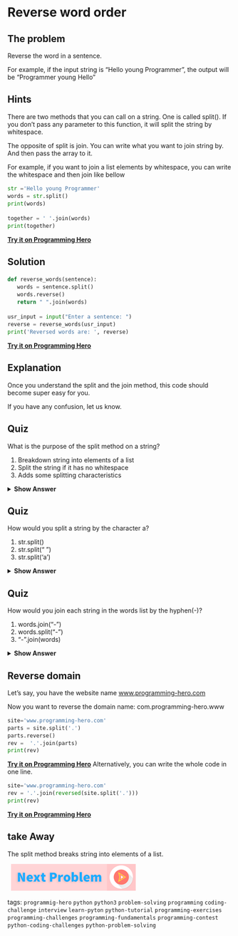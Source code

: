# Reverse word order

## The problem
Reverse the word in a sentence. 

For example, if the input string is “Hello young Programmer”, the output will be “Programmer young Hello”

## Hints
There are two methods that you can call on a string. One is called split(). If you don’t pass any parameter to this function, it will split the string by whitespace. 

The opposite of split is join. You can write what you want to join string by. And then pass the array to it. 

For example, if you want to join a list elements by whitespace, you can write the whitespace and then join like bellow

```python
str ='Hello young Programmer'
words = str.split()
print(words)

together = ' '.join(words)
print(together)
```

**[Try it on Programming Hero](https://play.google.com/store/apps/details?id=com.learnprogramming.codecamp)**

## Solution
 
```python
def reverse_words(sentence):
   words = sentence.split()
   words.reverse()
   return " ".join(words)
 
usr_input = input("Enter a sentence: ")
reverse = reverse_words(usr_input)
print('Reversed words are: ', reverse)
```

**[Try it on Programming Hero](https://play.google.com/store/apps/details?id=com.learnprogramming.codecamp)**

## Explanation
Once you understand the split and the join method, this code should become super easy for you. 

If you have any confusion, let us know. 

## Quiz

What is the purpose of the split method on a string?

1. Breakdown string into elements of a list
2. Split the string if it has no whitespace
3. Adds some splitting characteristics

<details>
 <summary><b>Show Answer</b></summary>
   <p>The answer is: 1</p>
 </details>


## Quiz
How would you split a string by the character a?

1. str.split()
2. str.split(“ ”)
3. str.split(‘a’)

<details>
 <summary><b>Show Answer</b></summary>
   <p>The answer is: 3</p>
 </details>

## Quiz

How would you join each string in the words list by the hyphen(-)?
1. words.join(“-”)
2. words.split(“-”)
3. “-”.join(words)

<details>
 <summary><b>Show Answer</b></summary>
   <p>The answer is: 3</p>
 </details>

## Reverse domain

Let’s say, you have the website name www.programming-hero.com

Now you want to reverse the domain name: com.programming-hero.www

```python
site='www.programming-hero.com'
parts = site.split('.')
parts.reverse()
rev =  '.'.join(parts)
print(rev)
```

**[Try it on Programming Hero](https://play.google.com/store/apps/details?id=com.learnprogramming.codecamp)**
Alternatively, you can write the whole code in one line. 

```python
site='www.programming-hero.com'
rev = '.'.join(reversed(site.split('.')))
print(rev)
```

**[Try it on Programming Hero](https://play.google.com/store/apps/details?id=com.learnprogramming.codecamp)**

## take Away
The split method breaks string into elements of a list.



&nbsp;
[![Next Page](../assets/next-button.png)](../Medium/Check-palindrome.md)
&nbsp;

tags:  `programmig-hero`  `python`  `python3`  `problem-solving`  `programming`  `coding-challenge`  `interview`  `learn-pyton`  `python-tutorial`  `programming-exercises`  `programming-challenges`  `programming-fundamentals`  `programming-contest`  `python-coding-challenges`  `python-problem-solving`

